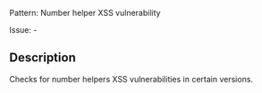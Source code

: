 Pattern: Number helper XSS vulnerability

Issue: -

## Description

Checks for number helpers XSS vulnerabilities in certain versions.